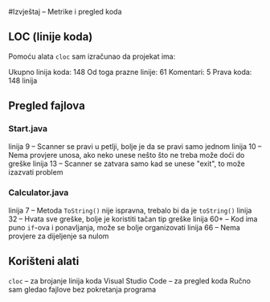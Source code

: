 #Izvještaj – Metrike i pregled koda

## LOC (linije koda)

Pomoću alata `cloc` sam izračunao da projekat ima:

Ukupno linija koda: 148
Od toga prazne linije: 61
Komentari: 5
Prava koda: 148 linija

## Pregled fajlova

### Start.java

linija 9 – Scanner se pravi u petlji, bolje je da se pravi samo jednom
linija 10 – Nema provjere unosa, ako neko unese nešto što ne treba može doći do greške
linija 13 – Scanner se zatvara samo kad se unese "exit", to može izazvati problem

### Calculator.java

linija 7 – Metoda `ToString()` nije ispravna, trebalo bi da je `toString()`
linija 32 – Hvata sve greške, bolje je koristiti tačan tip greške
linija 60+ – Kod ima puno `if`-ova i ponavljanja, može se bolje organizovati
linija 66 – Nema provjere za dijeljenje sa nulom


## Korišteni alati
`cloc` – za brojanje linija koda
Visual Studio Code – za pregled koda
Ručno sam gledao fajlove bez pokretanja programa
